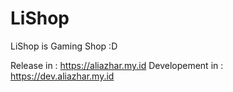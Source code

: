# LiShop
LiShop is Gaming Shop :D

Release in : https://aliazhar.my.id
Developement in : https://dev.aliazhar.my.id

